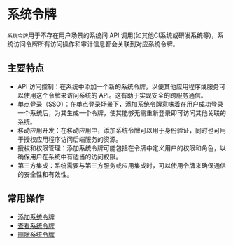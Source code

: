 系统令牌
===

`系统令牌`用于不存在用户场景的系统间 API 调用(如其他CI系统或研发系统等)，系统访问令牌所有访问操作和审计信息都会关联到对应系统令牌。

## 主要特点

- API 访问控制：在系统中添加一个新的系统令牌，以便其他应用程序或服务可以使用这个令牌来访问系统的 API。这有助于实现安全的跨服务通信。
- 单点登录（SSO）：在单点登录场景下，添加系统令牌意味着在用户成功登录一个系统后，为其生成一个令牌，使其能够无需重新登录即可访问其他关联的系统。
- 移动应用开发：在移动应用中，添加系统令牌可以用于身份验证，同时也可用于授权应用程序访问后端服务的资源。
- 授权和权限管理：添加系统令牌可能包括在令牌中定义用户的权限和角色，以确保用户在系统中有适当的访问权限。
- 第三方集成：系统需要与第三方服务或应用集成时，可以使用令牌来确保通信的安全性和有效性。

## 常用操作

- [添加系统令牌](https://www.xcan.cloud/help/doc/205515877330714629?c=209786779924963267)
- [查看系统令牌](https://www.xcan.cloud/help/doc/205515877330714629?c=209786859381858446)
- [删除系统令牌](https://www.xcan.cloud/help/doc/205515877330714629?c=209786859381858447)
